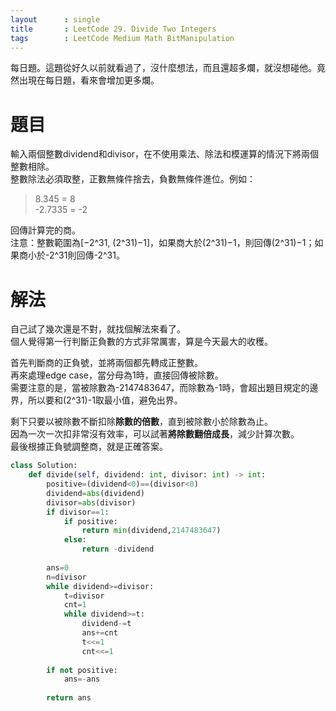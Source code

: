 ```yaml
--- 
layout      : single
title       : LeetCode 29. Divide Two Integers
tags        : LeetCode Medium Math BitManipulation
---
```

每日題。這題從好久以前就看過了，沒什麼想法，而且還超多爛，就沒想碰他。竟然出現在每日題，看來會增加更多爛。

# 題目

輸入兩個整數dividend和divisor，在不使用乘法、除法和模運算的情況下將兩個整數相除。  
整數除法必須取整，正數無條件捨去，負數無條件進位。例如：  
> 8.345 = 8  
> -2.7335 = -2  

回傳計算完的商。  
注意：整數範圍為[−2^31, (2^31)−1]，如果商大於(2^31)−1，則回傳(2^31)−1；如果商小於-2^31則回傳-2^31。  

# 解法
自己試了幾次還是不對，就找個解法來看了。  
個人覺得第一行判斷正負數的方式非常厲害，算是今天最大的收穫。  

首先判斷商的正負號，並將兩個都先轉成正整數。  
再來處理edge case，當分母為1時，直接回傳被除數。  
需要注意的是，當被除數為-2147483647，而除數為-1時，會超出題目規定的邊界，所以要和(2^31)-1取最小值，避免出界。  

剩下只要以被除數不斷扣除**除數的倍數**，直到被除數小於除數為止。  
因為一次一次扣非常沒有效率，可以試著**將除數翻倍成長**，減少計算次數。  
最後根據正負號調整商，就是正確答案。  

```python
class Solution:
    def divide(self, dividend: int, divisor: int) -> int:
        positive=(dividend<0)==(divisor<0)
        dividend=abs(dividend)
        divisor=abs(divisor)
        if divisor==1:
            if positive:
                return min(dividend,2147483647)
            else:
                return -dividend
            
        ans=0
        n=divisor
        while dividend>=divisor:
            t=divisor
            cnt=1
            while dividend>=t:
                dividend-=t
                ans+=cnt
                t<<=1
                cnt<<=1
          
        if not positive:
            ans=-ans
            
        return ans
```
